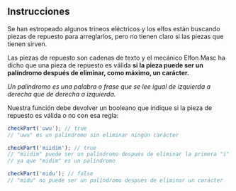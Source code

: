 ## Instrucciones

Se han estropeado algunos trineos eléctricos y los elfos están buscando piezas de repuesto para arreglarlos, pero no tienen claro si las piezas que tienen sirven.

Las piezas de repuesto son cadenas de texto y el mecánico Elfon Masc ha dicho que una pieza de repuesto es válida **si la pieza puede ser un palíndromo después de eliminar, como máximo, un carácter.**

_Un palíndromo es una palabra o frase que se lee igual de izquierda a derecha que de derecha a izquierda._

Nuestra función debe devolver un booleano que indique si la pieza de repuesto es válida o no con esa regla:

```js
checkPart('uwu'); // true
// "uwu" es un palíndromo sin eliminar ningún carácter

checkPart('miidim'); // true
// "miidim" puede ser un palíndromo después de eliminar la primera "i"
// ya que "midim" es un palíndromo

checkPart('midu'); // false
// "midu" no puede ser un palíndromo después de eliminar un carácter
```
